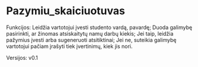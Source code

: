 # Pazymiu_skaiciuotuvas
Funkcijos:
  Leidžia vartotojui įvesti studento vardą, pavardę;
  Duoda galimybę pasirinkti, ar žinomas atsiskaitytų namų darbų kiekis;
  Jei taip, leidžia pažymius įvesti arba sugeneruoti atsitiktinai;
  Jei ne, suteikia galimybę vartotojui pačiam įrašyti tiek įvertinimų, kiek jis nori.
  
Versijos:
  v0.1
